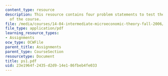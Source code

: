 ```yaml
---
content_type: resource
description: This resource contains four problem statements to test the students understanding
  of the course.
file: /media/courses/14-04-intermediate-microeconomic-theory-fall-2006/23e1964f2435d2d914e186fbeb4fe033_ps1.pdf
file_type: application/pdf
learning_resource_types:
- Assignments
ocw_type: OCWFile
parent_title: Assignments
parent_type: CourseSection
resourcetype: Document
title: ps1.pdf
uid: 23e1964f-2435-d2d9-14e1-86fbeb4fe033
---
```

